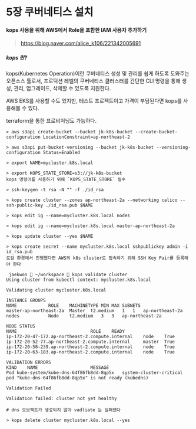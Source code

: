# 5장 쿠버네티스 설치

#### kops 사용을 위해 AWS에서 Role을 포함한 IAM 사용자 추가하기
> https://blog.naver.com/alice_k106/221342005691

##### kops 란?
kops(Kubernetes Operation)이란 쿠버네티스 생성 및 관리를 쉽게 하도록 도와주는 오픈소스 툴로서, 프로덕션 레벨의 쿠버네티스 클러스터를 간단한 CLI 명령을 통해 생성, 관리, 업그레이드, 삭제할 수 있도록 지원한다.

AWS EKS를 사용할 수도 있지만, 테스트 프로젝트이고 가격이 부담된다면 kops를 사용해볼 수 있다.

terraform을 통한 프로비저닝도 가능하다.

```shell script
> aws s3api create-bucket --bucket jk-k8s-bucket --create-bucket-configuration LocationConstraint=ap-northeast-2

> aws s3api put-bucket-versioning --bucket jk-k8s-bucket --versioning-configuration Status=Enabled

> export NAME=mycluster.k8s.local

> export KOPS_STATE_STORE=s3://jk-k8s-bucket
kops 명령어를 사용하기 위해 `KOPS_STATE_STORE` 필수

> ssh-keygen -t rsa -N "" -f ./id_rsa

> kops create cluster --zones ap-northeast-2a --networking calico --ssh-public-key ./id_rsa.pub $NAME

> kops edit ig --name=mycluster.k8s.local nodes

> kops edit ig --name=mycluster.k8s.local master-ap-northeast-2a

> kops update cluster --yes $NAME

> kops create secret --name mycluster.k8s.local sshpublickey admin -i id_rsa.pub
로컬 환경에서 진행했다면 AWS의 k8s cluster로 접속하기 위해 SSH Key Pair를 등록해야 한다

 jaekwon  ~/workspace  kops validate cluster
Using cluster from kubectl context: mycluster.k8s.local

Validating cluster mycluster.k8s.local

INSTANCE GROUPS
NAME			ROLE	MACHINETYPE	MIN	MAX	SUBNETS
master-ap-northeast-2a	Master	t2.medium	1	1	ap-northeast-2a
nodes			Node	t2.medium	3	3	ap-northeast-2a

NODE STATUS
NAME							ROLE	READY
ip-172-20-47-172.ap-northeast-2.compute.internal	node	True
ip-172-20-52-77.ap-northeast-2.compute.internal		master	True
ip-172-20-58-239.ap-northeast-2.compute.internal	node	True
ip-172-20-63-183.ap-northeast-2.compute.internal	node	True

VALIDATION ERRORS
KIND	NAME					MESSAGE
Pod	kube-system/kube-dns-64f86fb8dd-8qp5x	system-cluster-critical pod "kube-dns-64f86fb8dd-8qp5x" is not ready (kubedns)

Validation Failed

Validation failed: cluster not yet healthy

# dns 오브젝트가 생성되지 않아 vadliate 는 실패했다

> kops delete cluster mycluster.k8s.local --yes


```

